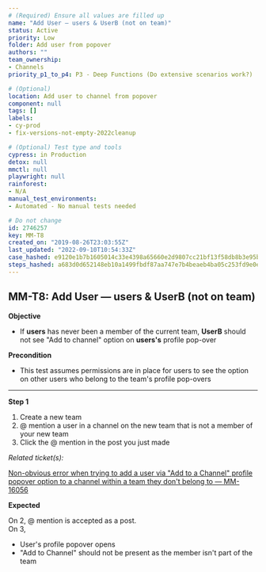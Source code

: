 ```yaml
---
# (Required) Ensure all values are filled up
name: "Add User — users & UserB (not on team)"
status: Active
priority: Low
folder: Add user from popover
authors: ""
team_ownership:
- Channels
priority_p1_to_p4: P3 - Deep Functions (Do extensive scenarios work?)

# (Optional)
location: Add user to channel from popover
component: null
tags: []
labels:
- cy-prod
- fix-versions-not-empty-2022cleanup

# (Optional) Test type and tools
cypress: in Production
detox: null
mmctl: null
playwright: null
rainforest:
- N/A
manual_test_environments:
- Automated - No manual tests needed

# Do not change
id: 2746257
key: MM-T8
created_on: "2019-08-26T23:03:55Z"
last_updated: "2022-09-10T10:54:33Z"
case_hashed: e9120e1b7b1605014c33e4398a65660e2d9807cc21bf13f58db8b3e95b1c3d944e6b3a549edc61b3f51892dc3899bad0
steps_hashed: a683d0d652148eb10a1499fbdf87aa747e7b4beaeb4ba05c253fd9e0eb4660898f36a0ad736636a179dc9b7d50b89b4d
---
```


<!-- (Auto-generated) Based on frontmatter's "key" and "name" -->

## MM-T8: Add User — users & UserB (not on team)

**Objective**

- If **users** has never been a member of the current team, **UserB** should not see "Add to channel" option on **users's** profile pop-over

**Precondition**

- This test assumes permissions are in place for users to see the option on other users who belong to the team's profile pop-overs

---

**Step 1**

1. Create a new team
2. @ mention a user in a channel on the new team that is not a member of your new team
3. Click the @ mention in the post you just made

_Related ticket(s):_

[Non-obvious error when trying to add a user via "Add to a Channel" profile popover option to a channel within a team they don't belong to — MM-16056](https://mattermost.atlassian.net/browse/MM-16056)

**Expected**

On 2, @ mention is accepted as a post.\
On 3,

- User's profile popover opens
- "Add to Channel" should not be present as the member isn't part of the team
